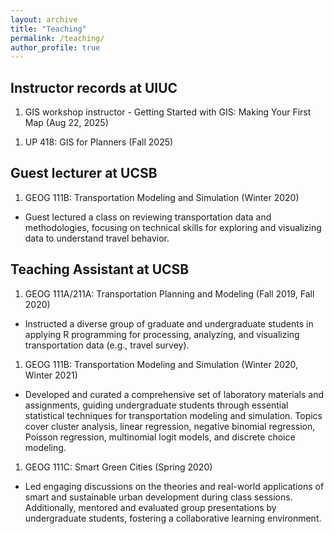 ```yaml
---
layout: archive
title: "Teaching"
permalink: /teaching/
author_profile: true
---
```


## Instructor records at UIUC
1. GIS workshop instructor - Getting Started with GIS: Making Your First Map (Aug 22, 2025) 
<!-- [slides](https://docs.google.com/presentation/d/1umt4rLReQ60r3cN1_NfgRTRyawb_3TgQjdjJCcmGl7A/edit?usp=sharing), [lab instructions](https://docs.google.com/document/d/181ZP-P-LAVllb0q3dOdDbBNEaEgovKyb6ViMxEYALKo/edit?usp=sharing) -->

1. UP 418: GIS for Planners (Fall 2025)

## Guest lecturer at UCSB
1. GEOG 111B: Transportation Modeling and Simulation (Winter 2020)
- Guest lectured a class on reviewing transportation data and methodologies, focusing on technical skills for exploring and visualizing data to understand travel behavior.


## Teaching Assistant at UCSB

1. GEOG 111A/211A: Transportation Planning and Modeling (Fall 2019, Fall 2020)
- Instructed a diverse group of graduate and undergraduate students in applying R programming for processing, analyzing, and visualizing transportation data (e.g., travel survey).

1. GEOG 111B: Transportation Modeling and Simulation (Winter 2020, Winter 2021)
- Developed and curated a comprehensive set of laboratory materials and assignments, guiding undergraduate students through essential statistical techniques for transportation modeling and simulation. Topics cover cluster analysis, linear regression, negative binomial regression, Poisson regression, multinomial logit models, and discrete choice modeling.

1. GEOG 111C: Smart Green Cities (Spring 2020)
- Led engaging discussions on the theories and real-world applications of smart and sustainable urban development during class sessions. Additionally, mentored and evaluated group presentations by undergraduate students, fostering a collaborative learning environment. 